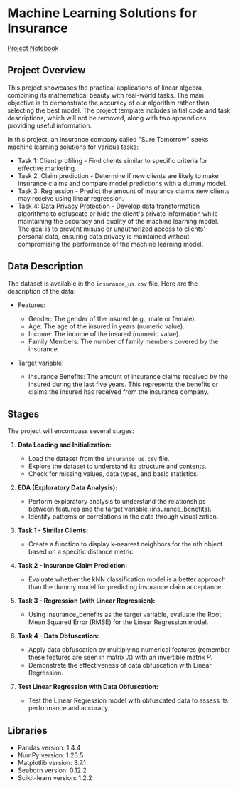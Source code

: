 # Machine Learning Solutions for Insurance

[Project Notebook](https://github.com/emanuelcaesario/practicum-projects/blob/Project-11-Linear-Algebra/Project%2011%20Linear%20Algebra.ipynb)

## Project Overview

This project showcases the practical applications of linear algebra, combining its mathematical beauty with real-world tasks. The main objective is to demonstrate the accuracy of our algorithm rather than selecting the best model. The project template includes initial code and task descriptions, which will not be removed, along with two appendices providing useful information.

In this project, an insurance company called "Sure Tomorrow" seeks machine learning solutions for various tasks:

- Task 1: Client profiling - Find clients similar to specific criteria for effective marketing.
- Task 2: Claim prediction - Determine if new clients are likely to make insurance claims and compare model predictions with a dummy model.
- Task 3: Regression - Predict the amount of insurance claims new clients may receive using linear regression.
- Task 4: Data Privacy Protection - Develop data transformation algorithms to obfuscate or hide the client's private information while maintaining the accuracy and quality of the machine learning model. The goal is to prevent misuse or unauthorized access to clients' personal data, ensuring data privacy is maintained without compromising the performance of the machine learning model.

## Data Description

The dataset is available in the `insurance_us.csv` file. Here are the description of the data:

- Features:
  - Gender: The gender of the insured (e.g., male or female).
  - Age: The age of the insured in years (numeric value).
  - Income: The income of the insured (numeric value).
  - Family Members: The number of family members covered by the insurance.
  
- Target variable:
  - Insurance Benefits: The amount of insurance claims received by the insured during the last five years. This represents the benefits or claims the insured has received from the insurance company.
     

## Stages

The project will encompass several stages:

1. **Data Loading and Initialization:**
   - Load the dataset from the `insurance_us.csv` file.
   - Explore the dataset to understand its structure and contents.
   - Check for missing values, data types, and basic statistics.
   

2. **EDA (Exploratory Data Analysis):**
   - Perform exploratory analysis to understand the relationships between features and the target variable (insurance_benefits).
   - Identify patterns or correlations in the data through visualization.
   

3. **Task 1 - Similar Clients:**
   - Create a function to display k-nearest neighbors for the nth object based on a specific distance metric.
   

4. **Task 2 - Insurance Claim Prediction:**
   - Evaluate whether the kNN classification model is a better approach than the dummy model for predicting insurance claim acceptance.
   

5. **Task 3 - Regression (with Linear Regression):**
   - Using insurance_benefits as the target variable, evaluate the Root Mean Squared Error (RMSE) for the Linear Regression model.
   

6. **Task 4 - Data Obfuscation:**
   - Apply data obfuscation by multiplying numerical features (remember these features are seen in matrix 𝑋) with an invertible matrix 𝑃.
   - Demonstrate the effectiveness of data obfuscation with Linear Regression.
   

7. **Test Linear Regression with Data Obfuscation:**
   - Test the Linear Regression model with obfuscated data to assess its performance and accuracy.

## Libraries
- Pandas version: 1.4.4
- NumPy version: 1.23.5
- Matplotlib version: 3.7.1
- Seaborn version: 0.12.2
- Scikit-learn version: 1.2.2
